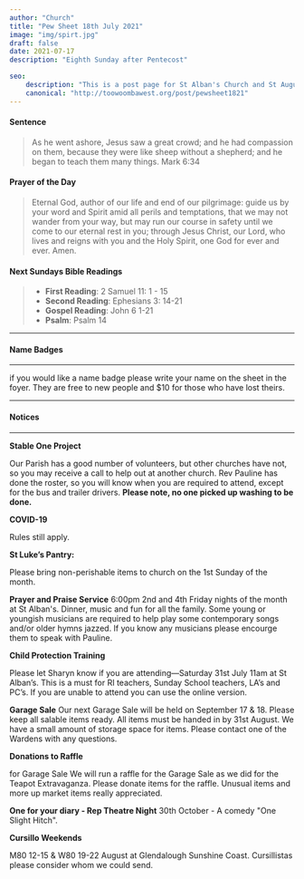 ```yaml
---
author: "Church"
title: "Pew Sheet 18th July 2021"
image: "img/spirt.jpg"
draft: false
date: 2021-07-17    
description: "Eighth Sunday after Pentecost"

seo: 
    description: "This is a post page for St Alban's Church and St Augustine's Church Toowoomba"
    canonical: "http://toowoombawest.org/post/pewsheet1821"
---
```



#### Sentence

> As he went ashore, Jesus saw a great crowd; and he had compassion on them, because they were like sheep without a shepherd; and he began to teach them many things. Mark 6:34

#### Prayer of the Day

> Eternal God, author of our life and end of our pilgrimage: guide us by your word and Spirit amid all perils and temptations, that we may not wander from your way, but may run our course in safety until we come to our eternal rest in you; through Jesus Christ, our Lord, who lives and reigns with you and the Holy Spirit, one God for ever and ever.  Amen.  



#### Next Sundays Bible Readings
> * **First Reading**: 2 Samuel 11: 1 - 15
> * **Second Reading**: Ephesians 3: 14-21
> * **Gospel Reading**: John 6 1-21
> * **Psalm**: Psalm 14

---

#### Name Badges
---
if you would like a name badge please write your name on the sheet in the foyer. They are free to new people and $10 for those who have lost theirs.

---
#### Notices
---



**Stable One Project**

Our Parish has a good number of volunteers,   but other churches have not, so you may receive a call to help out at        another church. Rev Pauline has done the roster, so you will know when you are required to attend, except for the bus and trailer drivers. **Please note, no one picked up washing to be done.**

**COVID-19**

Rules still apply.

**St Luke’s Pantry:**

Please bring non-perishable items to church on  the 1st Sunday of the month. 

**Prayer and Praise Service**
6:00pm 2nd and 4th Friday nights of the month at St Alban's. Dinner, music and fun for all the family. Some young or youngish musicians are required to help play some contemporary songs and/or older hymns jazzed. If you know any musicians please encourge them to speak with Pauline.

**Child Protection Training**

Please let Sharyn know if you are attending—Saturday 31st July 11am at St Alban’s. This is a must for RI teachers, Sunday School teachers, LA’s and PC’s. If you are unable to attend you can use the online version.

**Garage Sale**
Our next Garage Sale will be held on September 17 & 18. Please keep all salable items ready. All items must be handed in by   31st August. We have a small amount of storage space for items. Please contact one of the Wardens with any questions. 

**Donations to Raffle**

for Garage Sale We will run a raffle for the Garage Sale as we did for the Teapot Extravaganza. Please donate items for the raffle. Unusual items and more up market items really appreciated. 

**One for your diary - Rep Theatre Night**
30th October - A comedy "One Slight Hitch".


**Cursillo Weekends**

M80 12-15 & W80 19-22 August at Glendalough Sunshine Coast. Cursillistas please consider whom we could send. 